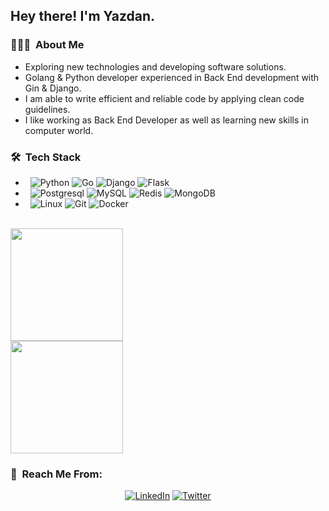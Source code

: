 <h2> Hey there! I'm Yazdan.</h2>

<h3> 👨🏻‍💻 &nbsp;About Me </h3>

- Exploring new technologies and developing software solutions.
- Golang & Python developer experienced in Back End development with Gin & Django.<br> 
- I am able to write efficient and reliable code by applying clean code guidelines.<br>
- I like working as Back End Developer as well as learning new skills in computer world. <br>

<h3> 🛠 &nbsp;Tech Stack</h3>

- &nbsp;
  ![Python](https://img.shields.io/badge/-Python-333333?style=flat&logo=python)
  ![Go](https://img.shields.io/badge/-Golang-333333?style=flat&logo=go)
  ![Django](https://img.shields.io/badge/-Django-333333?style=flat&logo=django)
  ![Flask](https://img.shields.io/badge/-Flask-333333?style=flat&logo=flask)
- &nbsp;
  ![Postgresql](https://img.shields.io/badge/-Postgresql-333333?style=flat&logo=postgresql)
  ![MySQL](https://img.shields.io/badge/-Mysql-333333?style=flat&logo=mysql)
  ![Redis](https://img.shields.io/badge/-Redis-333333?style=flat&logo=redis)
  ![MongoDB](https://img.shields.io/badge/-MongoDB-333333?style=flat&logo=mongodb)
-  &nbsp;
  ![Linux](https://img.shields.io/badge/-Linux-333333?style=flat&logo=linux)
  ![Git](https://img.shields.io/badge/-Git-333333?style=flat&logo=git)
  ![Docker](https://img.shields.io/badge/-Docker-333333?style=flat&logo=docker)
<br/>

<a href="https://github.com/yazdanv/yazdanv">
  <img height="180em" src="https://github-readme-stats.vercel.app/api?username=yazdanv&theme=buefy&show_icons=true" /><br>
  <img height="180em" src="https://github-readme-stats.vercel.app/api/top-langs/?username=yazdanv&theme=buefy&layout=compact" />
</a>

<br/>

<h3> 🤝 &nbsp;Reach Me From: </h3>

<p align="center">
<a href="https://www.linkedin.com/in/yazdanv/"><img alt="LinkedIn" src="https://img.shields.io/badge/-Linkedin-333333?style=flat&logo=linkedin"></a>
<a href="https://www.twitter.com/yazdanv"><img alt="Twitter" src="https://img.shields.io/badge/-Twitter-333333?style=flat&logo=twitter"></a>
</p>
